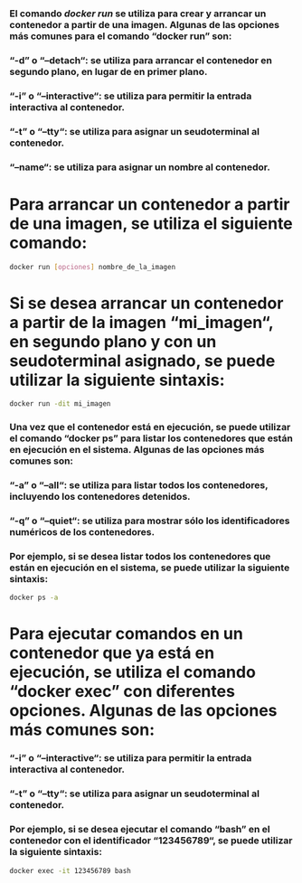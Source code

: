 ### El comando ***docker run*** se utiliza para crear y arrancar un contenedor a partir de una imagen. Algunas de las opciones más comunes para el comando “docker run” son:

### “-d” o “–detach“: se utiliza para arrancar el contenedor en segundo plano, en lugar de en primer plano.
### “-i” o “–interactive“: se utiliza para permitir la entrada interactiva al contenedor.
### “-t” o “–tty“: se utiliza para asignar un seudoterminal al contenedor.
### “–name“: se utiliza para asignar un nombre al contenedor.

# Para arrancar un contenedor a partir de una imagen, se utiliza el siguiente comando:
```bash
docker run [opciones] nombre_de_la_imagen
```

# Si se desea arrancar un contenedor a partir de la imagen “mi_imagen“, en segundo plano y con un seudoterminal asignado, se puede utilizar la siguiente sintaxis:

```bash
docker run -dit mi_imagen
```

### Una vez que el contenedor está en ejecución, se puede utilizar el comando “docker ps” para listar los contenedores que están en ejecución en el sistema. Algunas de las opciones más comunes son:

### “-a” o “–all“: se utiliza para listar todos los contenedores, incluyendo los contenedores detenidos.
### “-q” o “–quiet“: se utiliza para mostrar sólo los identificadores numéricos de los contenedores.
### Por ejemplo, si se desea listar todos los contenedores que están en ejecución en el sistema, se puede utilizar la siguiente sintaxis:

```bash
docker ps -a
```

# Para ejecutar comandos en un contenedor que ya está en ejecución, se utiliza el comando “docker exec” con diferentes opciones. Algunas de las opciones más comunes son:

### “-i” o “–interactive“: se utiliza para permitir la entrada interactiva al contenedor.
### “-t” o “–tty“: se utiliza para asignar un seudoterminal al contenedor.
### Por ejemplo, si se desea ejecutar el comando “bash” en el contenedor con el identificador “123456789“, se puede utilizar la siguiente sintaxis:

```bash
docker exec -it 123456789 bash
```

